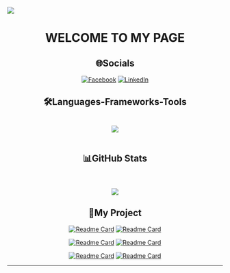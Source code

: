  [![](https://visitcount.itsvg.in/api?id=Danh1910&icon=0&color=0)](https://visitcount.itsvg.in)
<div align="center">
    
# WELCOME TO MY PAGE 


## 🌐Socials
[![Facebook](https://img.shields.io/badge/Facebook-%231877F2.svg?logo=Facebook&logoColor=white)](https://facebook.com/https://www.facebook.com/profile.php?id=100009293056146) [![LinkedIn](https://img.shields.io/badge/LinkedIn-%230077B5.svg?logo=linkedin&logoColor=white)](https://linkedin.com/in/https://www.linkedin.com/in/danh-tr%E1%BA%A7n-a12784333/) 

<h2 align="center"> 🛠️Languages-Frameworks-Tools </h2>
<br/>
<div align="center">
    <img src="https://skillicons.dev/icons?i=java,kotlin,flutter,dart,cs,cpp,php,py,discord,androidstudio,idea,eclipse,apple,github,html,bootstrap,googlecloud,spring,firebase,mysql,sqlite,figma,css,gitlab,gmail,gradle,maven,notion,twitter,stackoverflow" />

</div>

</div>


<br/>

<div align="center">
    
## 📊GitHub Stats

<br/>
    
![](https://github-readme-stats.vercel.app/api/top-langs/?username=Danh1910&theme=radical&hide_border=false&include_all_commits=false&count_private=false&layout=compact)
</div>



 
<div align="center">

 ## 📝My Project

[![Readme Card](https://github-readme-stats.vercel.app/api/pin/?username=Danh1910&repo=FoodOrder-App)](https://github.com/Danh1910/FoodOrder-App) [![Readme Card](https://github-readme-stats.vercel.app/api/pin/?username=Danh1910&repo=laptop-store-personal-project)](https://github.com/Danh1910/laptop-store-personal-project)

[![Readme Card](https://github-readme-stats.vercel.app/api/pin/?username=Danh1910&repo=QLThanhVienPro3)](https://github.com/Danh1910/QLThanhVienPro3) [![Readme Card](https://github-readme-stats.vercel.app/api/pin/?username=duyKhanh026&repo=HealthHub_J2EE)](https://github.com/duyKhanh026/HealthHub_J2EE)

[![Readme Card](https://github-readme-stats.vercel.app/api/pin/?username=trungkien2543&repo=CSharp_LaptopStore)](https://github.com/trungkien2543/CSharp_LaptopStore) [![Readme Card](https://github-readme-stats.vercel.app/api/pin/?username=Danh1910&repo=KhoBanGhe)](https://github.com/Danh1910/KhoBanGhe) 


</div>

---
